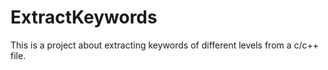 # ExtractKeywords
This is a project about extracting keywords of different levels from a c/c++ file.
